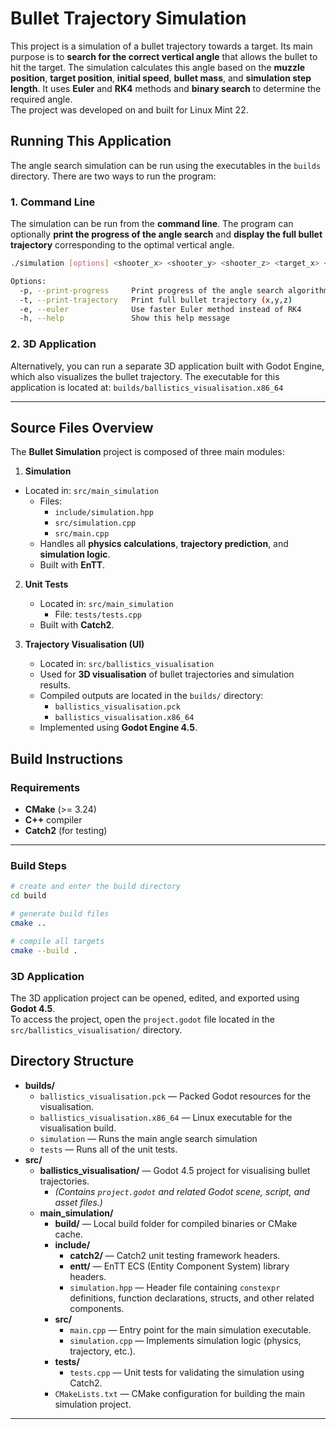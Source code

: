 # Bullet Trajectory Simulation

This project is a simulation of a bullet trajectory towards a target. 
Its main purpose is to **search for the correct vertical angle** that allows the bullet to hit the target. 
The simulation calculates this angle based on the **muzzle position**, **target position**, **initial speed**, **bullet mass**, and **simulation step length**. 
It uses **Euler** and **RK4** methods and  **binary search** to determine the required angle.  
The project was developed on and built for Linux Mint 22.

## Running This Application

The angle search simulation can be run using the executables in the `builds` directory. 
There are two ways to run the program:

### 1. Command Line

The simulation can be run from the **command line**. The program can optionally **print the progress of the angle search** and **display the full bullet trajectory** corresponding to the optimal vertical angle.

```bash
./simulation [options] <shooter_x> <shooter_y> <shooter_z> <target_x> <target_y> <target_z> <initial_speed m/s> <bullet_mass g> <step_length s>

Options:
  -p, --print-progress     Print progress of the angle search algorithm
  -t, --print-trajectory   Print full bullet trajectory (x,y,z)
  -e, --euler              Use faster Euler method instead of RK4
  -h, --help               Show this help message
```

### 2. 3D Application
Alternatively, you can run a separate 3D application built with Godot Engine, which also visualizes the bullet trajectory. The executable for this application is located at: `builds/ballistics_visualisation.x86_64`

---

## Source Files Overview
The **Bullet Simulation** project is composed of three main modules:

1. **Simulation**
- Located in: `src/main_simulation`
   - Files:
     - `include/simulation.hpp`
     - `src/simulation.cpp`
     - `src/main.cpp`
   - Handles all **physics calculations**, **trajectory prediction**, and **simulation logic**.
   - Built with **EnTT**.

2. **Unit Tests**
    - Located in: `src/main_simulation`
        -  File: `tests/tests.cpp`
   - Built with **Catch2**.

3. **Trajectory Visualisation (UI)**
   - Located in: `src/ballistics_visualisation`
   - Used for **3D visualisation** of bullet trajectories and simulation results.
   - Compiled outputs are located in the `builds/` directory:
     - `ballistics_visualisation.pck`
     - `ballistics_visualisation.x86_64`
    - Implemented using **Godot Engine 4.5**.


## Build Instructions
### Requirements
- **CMake** (>= 3.24)  
- **C++** compiler 
- **Catch2** (for testing)  

---
### Build Steps

```bash
# create and enter the build directory
cd build

# generate build files
cmake ..

# compile all targets
cmake --build .
```
### 3D Application 

The 3D application project can be opened, edited, and exported using **Godot 4.5**.  
To access the project, open the `project.godot` file located in the `src/ballistics_visualisation/` directory.


## Directory Structure

- **builds/**
    - `ballistics_visualisation.pck` — Packed Godot resources for the visualisation.
    - `ballistics_visualisation.x86_64` — Linux executable for the visualisation build.
    - `simulation` — Runs the main angle search simulation
    - `tests` — Runs all of the unit tests.
- **src/**
    - **ballistics_visualisation/** — Godot 4.5 project for visualising bullet trajectories.
      - *(Contains `project.godot` and related Godot scene, script, and asset files.)*
    - **main_simulation/**
      - **build/** — Local build folder for compiled binaries or CMake cache.
      - **include/**
        - **catch2/** — Catch2 unit testing framework headers.
        - **entt/** — EnTT ECS (Entity Component System) library headers.
        - `simulation.hpp` — Header file containing `constexpr` definitions, function declarations, structs, and other related components.
      - **src/**
        - `main.cpp` — Entry point for the main simulation executable.
        - `simulation.cpp` — Implements simulation logic (physics, trajectory, etc.).
      - **tests/**
        - `tests.cpp` — Unit tests for validating the simulation using Catch2.
      - `CMakeLists.txt` — CMake configuration for building the main simulation project.
---